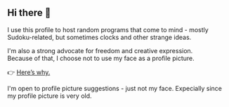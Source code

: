 ## Hi there 👋

I use this profile to host random programs that come to mind - mostly Sudoku-related, but sometimes clocks and other strange ideas.

I'm also a strong advocate for freedom and creative expression.  
Because of that, I choose not to use my face as a profile picture.

👉 [Here’s why.](https://github.com/Ricky295/why-i-dont-have-my-face-as-pfp/blob/main/README.md)

I'm open to profile picture suggestions - just not my face. Expecially since my profile picture is very old.
